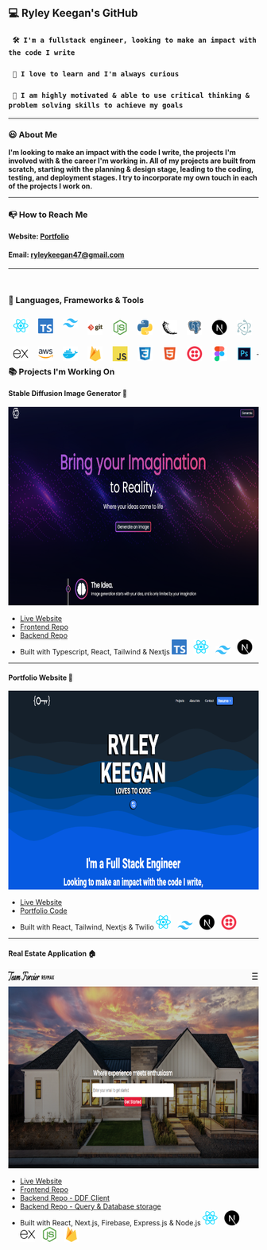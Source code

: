 ## 💻 Ryley Keegan's GitHub

### `` 🛠️ I'm a fullstack engineer, looking to make an impact with the code I write``
### `` 🧠 I love to learn and I'm always curious``
### `` 💪 I am highly motivated & able to use critical thinking & problem solving skills to achieve my goals``

---

### 😃 About Me
**I'm looking to make an impact with the code I write, the projects I'm involved with & the career I'm working in. All of my projects are built from scratch, starting with the planning & design stage, leading to the coding, testing, and deployment stages. I try to incorporate my own touch in each of the projects I work on.**

---

### 📭 How to Reach Me
#### Website: [Portfolio](https://www.ryleykeegan.dev)
#### Email: [ryleykeegan47@gmail.com](mailto:ryleykeegan47@gmail.com)

---

<br />

### 🧰 Languages, Frameworks & Tools

<img align="left" alt="React JS" width="30px" style="padding:10px;" src="https://github.com/47Key/portfolio_photos/blob/master/language-icons/reactjs.svg"/>

<img align="left" alt="Typescript" width="30px" style="padding:10px;" src="https://github.com/47Key/portfolio_photos/blob/master/language-icons/typescript.svg"/>

<img align="left" alt="Tailwind CSS" width="30px" style="padding:10px;" src="https://github.com/47Key/portfolio_photos/blob/master/language-icons/tailwindcss.svg"/>

<img align="left" alt="Git" width="30px" style="margin-top:3px;padding:10px;" src="https://github.com/47Key/portfolio_photos/blob/master/language-icons/git.svg"/>

<img align="left" alt="Node JS" width="30px" style="margin-top:3px;padding:10px;" src="https://github.com/47Key/portfolio_photos/blob/master/language-icons/nodejs.svg"/>

<img align="left" alt="Python" width="30px" style="margin-top:3px;padding:10px;" src="https://github.com/47Key/portfolio_photos/blob/master/language-icons/python.svg"/>

<img align="left" alt="Flask" width="30px" style="margin-top:3px;padding:10px;" src="https://github.com/47Key/portfolio_photos/blob/master/language-icons/flask.svg"/>

<img align="left" alt="PostgreSQL" width="30px" style="margin-top:3px;padding:10px;" src="https://github.com/47Key/portfolio_photos/blob/master/language-icons/postgres.svg"/>

<img align="left" alt="Next JS" width="30px" style="margin-top:3px;padding:10px;" src="https://github.com/47Key/portfolio_photos/blob/master/language-icons/nextjs.svg"/>

<img align="left" alt="Electron JS" width="30px" style="margin-top:3px;padding:10px;" src="https://github.com/47Key/portfolio_photos/blob/master/language-icons/electronjs.svg"/>

<img align="left" alt="Express JS" width="30px" style="margin-top:3px;padding:10px;" src="https://github.com/47Key/portfolio_photos/blob/master/language-icons/express.svg"/>

<img align="left" alt="Amazon Web Services" width="30px" style="margin-top:3px;padding:10px;" src="https://github.com/47Key/portfolio_photos/blob/master/language-icons/aws.svg"/>

<img align="left" alt="Docker" width="30px" style="margin-top:3px;padding:10px;" src="https://github.com/47Key/portfolio_photos/blob/master/language-icons/docker.svg"/>

<img align="left" alt="Firebase" width="30px" style="margin-top:3px;padding:10px;" src="https://github.com/47Key/portfolio_photos/blob/master/language-icons/firebase.svg"/>

<img align="left" alt="Javascript" width="30px" style="margin-top:3px;padding:10px;" src="https://github.com/47Key/portfolio_photos/blob/master/language-icons/js.svg"/>

<img align="left" alt="CSS" width="30px" style="margin-top:3px;padding:10px;" src="https://github.com/47Key/portfolio_photos/blob/master/language-icons/css.svg"/>

<img align="left" alt="HTML" width="30px" style="margin-top:3px;padding:10px;" src="https://github.com/47Key/portfolio_photos/blob/master/language-icons/html.svg"/>

<img align="left" alt="Twilio" width="30px" style="margin-top:3px;padding:10px;" src="https://github.com/47Key/portfolio_photos/blob/master/language-icons/twilio.svg"/>

<img align="left" alt="Figma" width="30px" style="margin-top:3px;padding:10px;" src="https://github.com/47Key/portfolio_photos/blob/master/language-icons/figma.svg"/>

<img align="left" alt="Photoshop" width="30px" style="margin-top:3px;padding:10px;" src="https://github.com/47Key/portfolio_photos/blob/master/language-icons/photoshop.svg"/>


<br />
<br />
<br />
<br />

---

### 📚 Projects I'm Working On

#### Stable Diffusion Image Generator 🤖 
<img alt="Stable Diffusion AI Image Generator" width="1000px" height="400px" src="https://raw.githubusercontent.com/47Key/portfolio_photos/master/stable-diffusion/stable-diffusion1.png" />

* [Live Website](https://www.keyai.ca)
* [Frontend Repo](https://github.com/47KeyAI_Image_Generator)
* [Backend Repo](https://github.com/47Key/stable-diffusion_api-docker)
* Built with Typescript, React, Tailwind & Nextjs
<img alt="Typescript" width="30px" style="padding-right:10px;" src="https://github.com/47Key/portfolio_photos/blob/master/language-icons/typescript.svg"/> <img alt="React JS" width="30px" style="padding-right:10px;" src="https://github.com/47Key/portfolio_photos/blob/master/language-icons/reactjs.svg"/> <img alt="Tailwind CSS" width="30px" style="padding-right:10px;" src="https://github.com/47Key/portfolio_photos/blob/master/language-icons/tailwindcss.svg"/> <img alt="Next JS" width="30px" style="padding-right:10px;" src="https://github.com/47Key/portfolio_photos/blob/master/language-icons/nextjs.svg"/>


---

#### Portfolio Website 📘 
<img alt ="Ryley Keegan's Portfolio Website" height="400px" width="1000px" src="https://raw.githubusercontent.com/47Key/portfolio_photos/master/portfolio/portfolio.png"/>

* [Live Website](https://www.ryleykeegan.dev)
* [Portfolio Code](https://github.com/47Key/Portfolio_Website)
* Built with React, Tailwind, Nextjs & Twilio
<img alt="React JS" width="30px" style="padding-right:10px;" src="https://github.com/47Key/portfolio_photos/blob/master/language-icons/reactjs.svg"/> <img alt="Tailwind CSS" width="30px" style="padding-right:10px;" src="https://github.com/47Key/portfolio_photos/blob/master/language-icons/tailwindcss.svg"/> <img alt="Next JS" width="30px" style="padding-right:10px;" src="https://github.com/47Key/portfolio_photos/blob/master/language-icons/nextjs.svg"/> <img alt="Typescript" width="30px" style="padding-right:10px;" src="https://github.com/47Key/portfolio_photos/blob/master/language-icons/twilio.svg"/>



---


#### Real Estate Application 🏠 
<img alt="Real Estate Application" width="1000px" height="400px" src="https://github.com/47Key/portfolio_photos/blob/master/team-forcier/team-forcier1.png" />

* [Live Website](https://team-forcier.vercel.app/)
* [Frontend Repo](https://github.com/47Keyteam_forcier)
* [Backend Repo - DDF Client](https://githubcom/47Key/ddf_client_cloudfunctiontree/master/functions)
* [Backend Repo - Query & Database storage](https://github.com/47Key/fetch_post_ddf)
* Built with React, Next.js, Firebase, Express.js & Node.js
<img alt="React JS" width="30px" style="padding-right:10px;" src="https://github.com/47Key/portfolio_photos/blob/master/language-icons/reactjs.svg"/> <img alt="Next JS" width="30px" style="padding-right:10px;" src="https://github.com/47Key/portfolio_photos/blob/master/language-icons/nextjs.svg"/> <img alt="Express JS" width="30px" style="padding-right:10px;" src="https://github.com/47Key/portfolio_photos/blob/master/language-icons/express.svg"/> <img alt="Node JS" width="30px" style="padding-right:10px;" src="https://github.com/47Key/portfolio_photos/blob/master/language-icons/nodejs.svg"/> <img alt="Firebase JS" width="30px" style="padding-right:10px;" src="https://github.com/47Key/portfolio_photos/blob/master/language-icons/firebase.svg"/>
